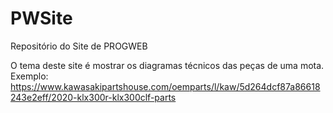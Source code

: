 # PWSite
Repositório do Site de PROGWEB

O tema deste site é mostrar os diagramas técnicos das peças de uma mota.
Exemplo: https://www.kawasakipartshouse.com/oemparts/l/kaw/5d264dcf87a86618243e2eff/2020-klx300r-klx300clf-parts
